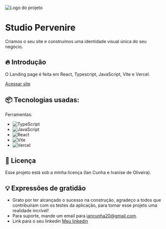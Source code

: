 ![Logo do projeto](https://studiopervenire.online/assets/logo-BoHnzbHI.svg)

# Studio Pervenire
Criamos o seu site e construímos uma identidade visual única do seu negócio.

## 🔥 Introdução
O Landing page é feita em React, Typescript, JavaScript, Vite e Vercel.

[Acessar site](https://studiopervenire.online/)

## 📦 Tecnologias usadas:

Ferramentas:
* ![TypeScript](https://img.shields.io/badge/typescript-%23323330.svg?style=for-the-badge&logo=typescript&logoColor=%3178C6)
* ![JavaScript](https://img.shields.io/badge/javascript-%23323330.svg?style=for-the-badge&logo=javascript&logoColor=%23F7DF1E)
* ![React](https://img.shields.io/badge/react-%2320232a.svg?style=for-the-badge&logo=react&logoColor=%2361DAFB)
* ![Vite](https://img.shields.io/badge/vite-%23646CFF.svg?style=for-the-badge&logo=vite&logoColor=white)
* ![Vercel](https://img.shields.io/badge/vercel-%23646CFF.svg?style=for-the-badge&logo=vercel&logoColor=white)

## 📄 Licença

Esse projeto está sob a minha licença (Ian Cunha e Ivanise de Oliveira).

## 💡 Expressões de gratidão

* Grato por ter alcançado o sucesso na construção, agradeço a todos que contribuíram com os testes da aplicação, para tornar esse projeto uma realidade incrível!
* Para suporte, mande um email para iancunha20@gmail.com.
* Link para o seu linkedin [Meu linkedin](https://www.linkedin.com/in/iancunha/)

